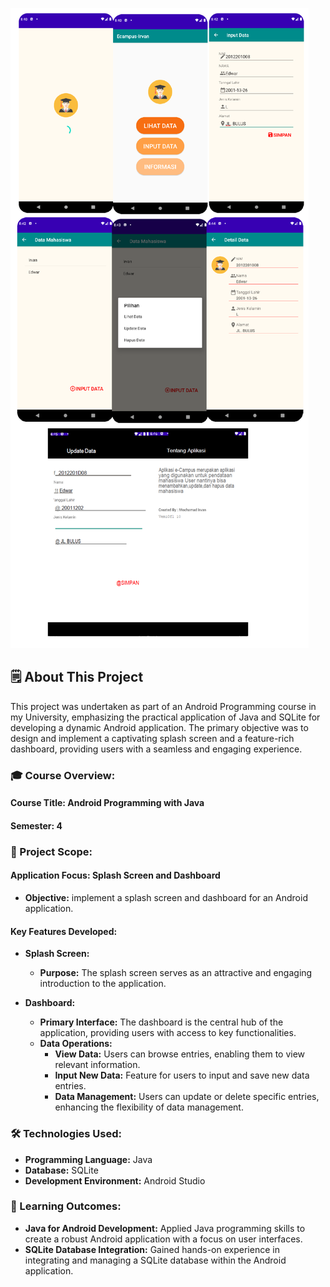 
![App Screenshot](/screenshots/screenshots.png)

## 🗒️ About This Project
This project was undertaken as part of an Android Programming course in my University, emphasizing the practical application of Java and SQLite for developing a dynamic Android application. The primary objective was to design and implement a captivating splash screen and a feature-rich dashboard, providing users with a seamless and engaging experience.

### 🎓 Course Overview:

#### Course Title: Android Programming with Java
#### Semester: 4


### 📱 Project Scope:

#### Application Focus: Splash Screen and Dashboard
- **Objective:** implement a splash screen and dashboard for an Android application.
  
#### Key Features Developed:

- **Splash Screen:**
   - **Purpose:** The splash screen serves as an attractive and engaging introduction to the application.

- **Dashboard:**
   - **Primary Interface:** The dashboard is the central hub of the application, providing users with access to key functionalities.
   - **Data Operations:**
      - **View Data:** Users can browse entries, enabling them to view relevant information.
      - **Input New Data:** Feature for users to input and save new data entries.
      - **Data Management:** Users can update or delete specific entries, enhancing the flexibility of data management.

### 🛠️ Technologies Used:

- **Programming Language:** Java
- **Database:** SQLite
- **Development Environment:** Android Studio

### 🚀 Learning Outcomes:

- **Java for Android Development:** Applied Java programming skills to create a robust Android application with a focus on user interfaces.
- **SQLite Database Integration:** Gained hands-on experience in integrating and managing a SQLite database within the Android application.


